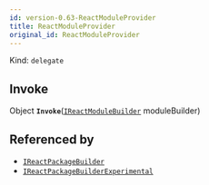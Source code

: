 ```yaml
---
id: version-0.63-ReactModuleProvider
title: ReactModuleProvider
original_id: ReactModuleProvider
---
```


Kind: `delegate`

## Invoke
Object **`Invoke`**([`IReactModuleBuilder`](IReactModuleBuilder) moduleBuilder)





## Referenced by
- [`IReactPackageBuilder`](IReactPackageBuilder)
- [`IReactPackageBuilderExperimental`](IReactPackageBuilderExperimental)
